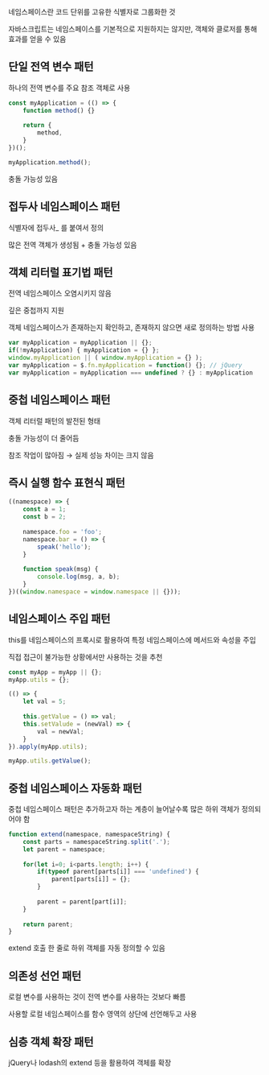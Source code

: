네임스페이스란 코드 단위를 고유한 식별자로 그룹화한 것

자바스크립트는 네임스페이스를 기본적으로 지원하지는 않지만, 객체와 클로저를 통해 효과를 얻을 수 있음

## 단일 전역 변수 패턴

하나의 전역 변수를 주요 참조 객체로 사용

```jsx
const myApplication = (() => {
	function method() {}
	
	return {
		method,
	}
})();

myApplication.method();
```

충돌 가능성 있음

## 접두사 네임스페이스 패턴

식별자에 접두사_ 를 붙여서 정의

많은 전역 객체가 생성됨 + 충돌 가능성 있음

## 객체 리터럴 표기법 패턴

전역 네임스페이스 오염시키지 않음

깊은 중첩까지 지원

객체 네임스페이스가 존재하는지 확인하고, 존재하지 않으면 새로 정의하는 방법 사용

```jsx
var myApplication = myApplication || {};
if(!myApplication) { myApplication = {} };
window.myApplication || ( window.myApplication = {} );
var myApplication = $.fn.myApplication = function() {}; // jQuery
var myApplication = myApplication === undefined ? {} : myApplication
```

## 중첩 네임스페이스 패턴

객체 리터럴 패턴의 발전된 형태

충돌 가능성이 더 줄어듬

참조 작업이 많아짐 → 실제 성능 차이는 크지 않음

## 즉시 실행 함수 표현식 패턴

```jsx
((namespace) => {
	const a = 1;
	const b = 2;
	
	namespace.foo = 'foo';
	namespace.bar = () => {
		speak('hello');
	}
	
	function speak(msg) {
		console.log(msg, a, b);
	}
})((window.namespace = window.namespace || {}));
```

## 네임스페이스 주입 패턴

this를 네임스페이스의 프록시로 활용하여 특정 네임스페이스에 메서드와 속성을 주입

직접 접근이 불가능한 상황에서만 사용하는 것을 추천

```jsx
const myApp = myApp || {};
myApp.utils = {};

(() => {
	let val = 5;
	
	this.getValue = () => val;
	this.setValude = (newVal) => {
		val = newVal;
	}
}).apply(myApp.utils);

myApp.utils.getValue();
```

## 중첩 네임스페이스 자동화 패턴

중첩 네임스페이스 패턴은 추가하고자 하는 계층이 늘어날수록 많은 하위 객체가 정의되어야 함

```jsx
function extend(namespace, namespaceString) {
	const parts = namespaceString.split('.');
	let parent = namespace;
	
	for(let i=0; i<parts.length; i++) {
		if(typeof parent[parts[i]] === 'undefined') {
			parent[parts[i]] = {};
		}
		
		parent = parent[part[i]];
	}
	
	return parent;
}
```

extend 호출 한 줄로 하위 객체를 자동 정의할 수 있음

## 의존성 선언 패턴

로컬 변수를 사용하는 것이 전역 변수를 사용하는 것보다 빠름

사용할 로컬 네임스페이스를 함수 영역의 상단에 선언해두고 사용

## 심층 객체 확장 패턴

jQuery나 lodash의 extend 등을 활용하여 객체를 확장
